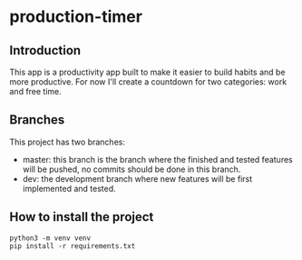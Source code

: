 # production-timer

## Introduction

This app is a productivity app built to make it easier to build habits and be more productive. For now I'll create a countdown for two categories: work and free time.  

## Branches

This project has two branches:  
- master: this branch is the branch where the finished and tested features will be pushed, no commits should be done in this branch.  
- dev: the development branch where new features will be first implemented and tested.  

## How to install the project

	python3 -m venv venv
	pip install -r requirements.txt

